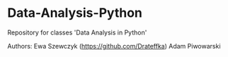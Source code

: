 # Data-Analysis-Python

Repository for classes 'Data Analysis in Python'

Authors:
Ewa Szewczyk (https://github.com/Drateffka)
Adam Piwowarski

